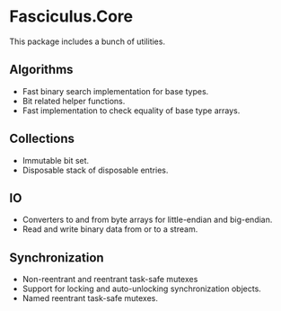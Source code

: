 ﻿# Fasciculus.Core

This package includes a bunch of utilities.

## Algorithms

- Fast binary search implementation for base types.
- Bit related helper functions.
- Fast implementation to check equality of base type arrays.

## Collections

- Immutable bit set.
- Disposable stack of disposable entries.

## IO

- Converters to and from byte arrays for little-endian and big-endian.
- Read and write binary data from or to a stream.

## Synchronization

- Non-reentrant and reentrant task-safe mutexes
- Support for locking and auto-unlocking synchronization objects.
- Named reentrant task-safe mutexes.